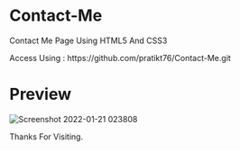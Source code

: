 # Contact-Me
<p>Contact Me Page Using HTML5 And CSS3 </p>
Access Using : https://github.com/pratikt76/Contact-Me.git

# Preview

![Screenshot 2022-01-21 023808](https://user-images.githubusercontent.com/96099806/150422799-3a4b0031-53f0-4670-9b52-bde87bc4ebaa.png)

Thanks For Visiting.
